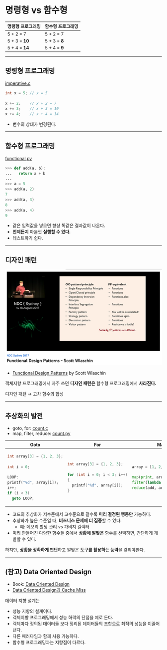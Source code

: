 # 명령형 vs 함수형

| 명령형 프로그래밍 | 함수형 프로그래밍 |
| ----------------- | ----------------- |
| 5 + 2 = 7         | 5 + 2 = 7         |
| 5 + 3 = **10**    | 5 + 3 = **8**     |
| 5 + 4 = **14**    | 5 + 4 = **9**     |

---

## 명령형 프로그래밍

[imperative.c](../src/imperative-vs-functional/imperative.c)

```c
int x = 5; // x = 5

x += 2;    // x + 2 = 7
x += 3;    // x + 3 = 10
x += 4;    // x + 4 = 14
```

- 변수의 상태가 변경된다.

---

## 함수형 프로그래밍

[functional.py](../src/imperative-vs-functional/functional.py)

```py
>>> def add(a, b):
...   return a + b
...
>>> a = 5
>>> add(a, 2)
7
>>> add(a, 3)
8
>>> add(a, 4)
9
```

- 같은 입력값을 넣으면 항상 똑같은 결과값이 나온다.
- **언제든지** 마음껏 **실행할 수 있다.**
- 테스트하기 쉽다.

---

## 디자인 패턴

![](../images/design.patterns.png)
- [Functional Design Patterns](https://youtu.be/srQt1NAHYC0) by Scott Wlaschin

객체지향 프로그래밍에서 자주 쓰던 **디자인 패턴은** 함수형 프로그래밍에서 **사라진다.**

디자인 패턴 → 고차 함수의 합성

---

## 추상화의 발전

- goto, for: [count.c](../src/imperative-vs-functional/count.c)
- map, filter, reduce: [count.py](../src/imperative-vs-functional/count.py)

<table>
<thead>
<tr>
<th>Goto</th>
<th>For</th>
<th>Map, Filter, Reduce</th>
</tr>
</thead>
<tbody>
<tr>
<td>

```c
int array[3] = {1, 2, 3};

int i = 0;

LOOP:
printf("%d", array[i]);
i++;
if (i < 3)
  goto LOOP;
```
</td>
<td>

```c
int array[3] = {1, 2, 3};

for (int i = 0; i < 3; i++)
{
  printf("%d", array[i]);
}
```

</td>
<td>

```py
array = [1, 2, 3]

map(print, array) # 1 2 3
filter(lambda x: x % 2 == 0, array) # [2]
reduce(add, array, 0) # 6
```

</td>
</tr>
</tbody>
</table>

- 코드의 추상화가 저수준에서 고수준으로 갈수록 **미리 결정된 행동만** 가능하다.
- 추상화가 높은 수준일 때, **비즈니스 문제에 더 집중**할 수 있다.
  - 예: 메모리 할당 관리 vs 가비지 컬렉터
- 미리 만들어진 다양한 함수들 중에서 **상황에 알맞은** 함수를 선택하면, 간단하게 개발할 수 있다.

하지만, **상황을 정확하게 판단**하고 알맞은 **도구를 활용하는 능력**을 갖춰야한다.  

---

## (참고) Data Oriented Design

- Book: [Data Oriented Design](https://www.dataorienteddesign.com/dodbook)
- [Data Oriented Design과 Cache Miss](http://rapapa.net/?p=2792)

데이터 지향 설계는
- 성능 지향의 설계이다.
- 객체지향 프로그래밍에서 성능 하락의 단점을 예로 든다.
- 객체마다 정의된 데이터들 보다 정리된 데이터들의 조합으로 최적의 성능을 이끌어낸다.
- 다른 패러다임과 함께 사용 가능하다.
- 함수형 프로그래밍과는 지향점이 다르다.
